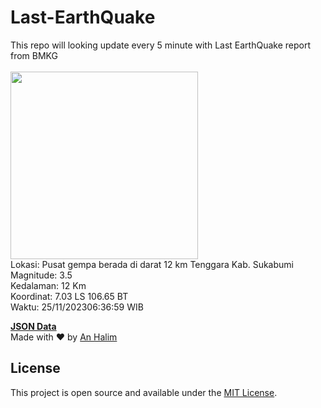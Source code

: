 # Last-EarthQuake
This repo will looking update every 5 minute with Last EarthQuake report from BMKG
<br>
<br>
<img src="https://static.bmkg.go.id/20231125063659.mmi.jpg" width="300"/>
<br>
Lokasi: Pusat gempa berada di darat 12 km Tenggara Kab. Sukabumi <br>
Magnitude: 3.5 <br>
Kedalaman: 12 Km <br>
Koordinat: 7.03 LS 106.65 BT <br>
Waktu: 25/11/202306:36:59 WIB <br>

<a href="./data/data.json">**JSON Data**</a>
<br>
Made with ❤️ by <a href="https://github.com/an-halim">An Halim</a>
## License

This project is open source and available under the [MIT License](LICENSE).
